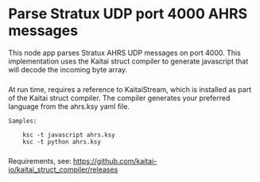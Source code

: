 # Parse Stratux UDP port 4000 AHRS messages 
This node app parses Stratux AHRS UDP messages on port 4000. This implementation uses the Kaitai struct compiler to generate javascript that will decode the incoming byte array.

###
   At run time, requires a reference to KaitaiStream, which is installed as part of the Kaitai struct compiler. The compiler generates your preferred language from the ahrs.ksy yaml file. 
   ```
   Samples: 
       
       ksc -t javascript ahrs.ksy
       ksc -t python ahrs.ksy
   ```
###
   Requirements, see: https://github.com/kaitai-io/kaitai_struct_compiler/releases
